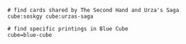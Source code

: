```scryfall-extended-multi
# find cards shared by The Second Hand and Urza's Saga
cube:soskgy cube:urzas-saga

# find specific printings in Blue Cube
cube=blue-cube
```